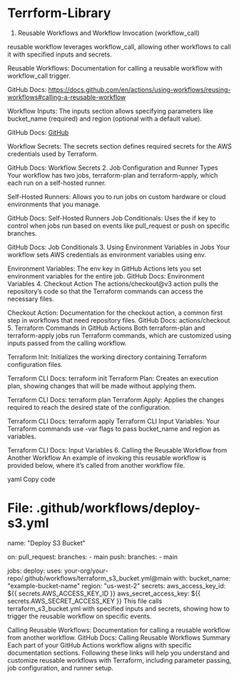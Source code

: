 # Terrform-Library
1. Reusable Workflows and Workflow Invocation (workflow_call)

reusable workflow leverages workflow_call, allowing other workflows to call it with specified inputs and secrets.

Reusable Workflows: Documentation for calling a reusable workflow with workflow_call trigger.

GitHub Docs: https://docs.github.com/en/actions/using-workflows/reusing-workflows#calling-a-reusable-workflow

Workflow Inputs: The inputs section allows specifying parameters like bucket_name (required) and region (optional with a default value).

GitHub Docs: [GitHub](https://github.com)

Workflow Secrets: The secrets section defines required secrets for the AWS credentials used by Terraform.

GitHub Docs: Workflow Secrets
2. Job Configuration and Runner Types
Your workflow has two jobs, terraform-plan and terraform-apply, which each run on a self-hosted runner.

Self-Hosted Runners: Allows you to run jobs on custom hardware or cloud environments that you manage.

GitHub Docs: Self-Hosted Runners
Job Conditionals: Uses the if key to control when jobs run based on events like pull_request or push on specific branches.

GitHub Docs: Job Conditionals
3. Using Environment Variables in Jobs
Your workflow sets AWS credentials as environment variables using env.

Environment Variables: The env key in GitHub Actions lets you set environment variables for the entire job.
GitHub Docs: Environment Variables
4. Checkout Action
The actions/checkout@v3 action pulls the repository’s code so that the Terraform commands can access the necessary files.

Checkout Action: Documentation for the checkout action, a common first step in workflows that need repository files.
GitHub Docs: actions/checkout
5. Terraform Commands in GitHub Actions
Both terraform-plan and terraform-apply jobs run Terraform commands, which are customized using inputs passed from the calling workflow.

Terraform Init: Initializes the working directory containing Terraform configuration files.

Terraform CLI Docs: terraform init
Terraform Plan: Creates an execution plan, showing changes that will be made without applying them.

Terraform CLI Docs: terraform plan
Terraform Apply: Applies the changes required to reach the desired state of the configuration.

Terraform CLI Docs: terraform apply
Terraform CLI Input Variables: Your Terraform commands use -var flags to pass bucket_name and region as variables.

Terraform CLI Docs: Input Variables
6. Calling the Reusable Workflow from Another Workflow
An example of invoking this reusable workflow is provided below, where it’s called from another workflow file.

yaml
Copy code
# File: .github/workflows/deploy-s3.yml

name: "Deploy S3 Bucket"

on:
  pull_request:
    branches:
      - main
  push:
    branches:
      - main

jobs:
  deploy:
    uses: your-org/your-repo/.github/workflows/terraform_s3_bucket.yml@main
    with:
      bucket_name: "example-bucket-name"
      region: "us-west-2"
    secrets:
      aws_access_key_id: ${{ secrets.AWS_ACCESS_KEY_ID }}
      aws_secret_access_key: ${{ secrets.AWS_SECRET_ACCESS_KEY }}
This file calls terraform_s3_bucket.yml with specified inputs and secrets, showing how to trigger the reusable workflow on specific events.

Calling Reusable Workflows: Documentation for calling a reusable workflow from another workflow.
GitHub Docs: Calling Reusable Workflows
Summary
Each part of your GitHub Actions workflow aligns with specific documentation sections. Following these links will help you understand and customize reusable workflows with Terraform, including parameter passing, job configuration, and runner setup.
